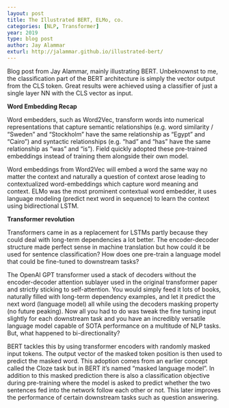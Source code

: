 ```yaml
---
layout: post
title: The Illustrated BERT, ELMo, co.
categories: [NLP, Transformer]
year: 2019
type: blog post
author: Jay Alammar
exturl: http://jalammar.github.io/illustrated-bert/
---
```


Blog post from Jay Alammar, mainly illustrating BERT. Unbeknownst to me, the classification part of the BERT architecture is simply the vector output from the CLS token. Great results were achieved using a classifier of just a single layer NN with the CLS vector as input. 

**Word Embedding Recap**

Word embedders, such as Word2Vec, transform words into numerical representations that capture semantic relationships (e.g. word similarity / “Sweden” and “Stockholm” have the same relationship as “Egypt” and “Cairo”) and syntactic relationships (e.g. “had” and “has” have the same relationship as “was” and “is”). Field quickly adopted these pre-trained embeddings instead of training them alongside their own model.

Word embeddings from Word2Vec will embed a word the same way no matter the context and naturally a question of context arose leading to contextualized word-embeddings which capture word meaning and context. ELMo was the most prominent contextual word embedder, it uses language modeling (predict next word in sequence) to learn the context using bidirectional LSTM. 

**Transformer revolution**

Transformers came in as a replacement for LSTMs partly because they could deal with long-term dependencies a lot better. The encoder-decoder structure made perfect sense in machine translation but how could it be used for sentence classification? How does one pre-train a language model that could be fine-tuned to downstream tasks? 

The OpenAI GPT transformer used a stack of decoders without the encoder-decoder attention sublayer used in the original transformer paper and strictly sticking to self-attention. You would simply feed it lots of books, naturally filled with long-term dependency examples, and let it predict the next word (language model) all while using the decoders masking property (no future peaking). Now all you had to do was tweak the fine tuning input slightly for each downstream task and you have an incredibly versatile language model capable of SOTA performance on a multitude of NLP tasks. But, what happened to bi-directionality?

BERT tackles this by using transformer encoders with randomly masked input tokens. The output vector of the masked token position is then used to predict the masked word. This adoption comes from an earlier concept called the Cloze task but in BERT it’s named “masked language model”. In addition to this masked prediction there is also a classification objective during pre-training where the model is asked to predict whether the two sentences fed into the network follow each other or not. This later improves the performance of certain downstream tasks such as question answering. 

